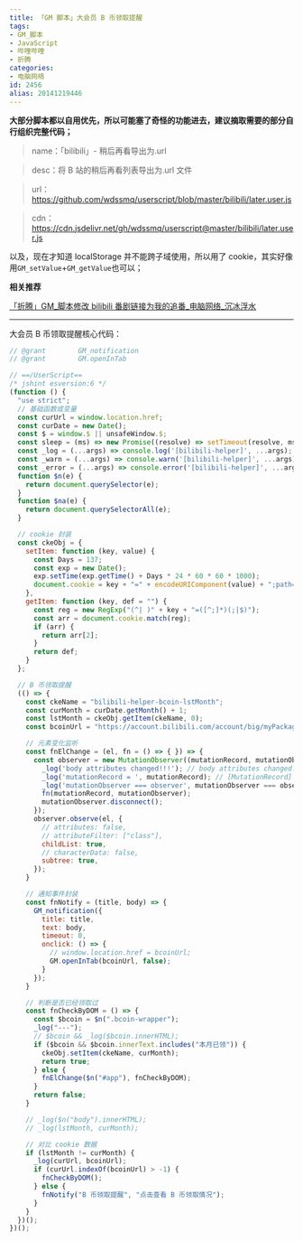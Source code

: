 ```yaml
---
title: 「GM 脚本」大会员 B 币领取提醒
tags:
- GM_脚本
- JavaScript
- 哔哩哔哩
- 折腾
categories:
- 电脑网络
id: 2456
alias: 20141219446
---
```


**大部分脚本都以自用优先，所以可能塞了奇怪的功能进去，建议摘取需要的部分自行组织完整代码；**

<!--more-->

> name：「bilibili」- 稍后再看导出为.url

> desc：将 B 站的稍后再看列表导出为.url 文件

> url：https://github.com/wdssmq/userscript/blob/master/bilibili/later.user.js

> cdn：https://cdn.jsdelivr.net/gh/wdssmq/userscript@master/bilibili/later.user.js

以及，现在才知道 localStorage 并不能跨子域使用，所以用了 cookie，其实好像用`GM_setValue`+`GM_getValue`也可以；

**相关推荐**

[「折腾」GM\_脚本修改 bilibili 番剧链接为我的追番\_电脑网络\_沉冰浮水](https://www.wdssmq.com/post/20100222433.html "「折腾」GM\_脚本修改 bilibili 番剧链接为我的追番\_电脑网络\_沉冰浮水")

-----

大会员 B 币领取提醒核心代码：

```js
// @grant        GM_notification
// @grant        GM.openInTab

// ==/UserScript==
/* jshint esversion:6 */
(function () {
  "use strict";
  // 基础函数或变量
  const curUrl = window.location.href;
  const curDate = new Date();
  const $ = window.$ || unsafeWindow.$;
  const sleep = (ms) => new Promise((resolve) => setTimeout(resolve, ms));
  const _log = (...args) => console.log('[bilibili-helper]', ...args);
  const _warn = (...args) => console.warn('[bilibili-helper]', ...args);
  const _error = (...args) => console.error('[bilibili-helper]', ...args);
  function $n(e) {
    return document.querySelector(e);
  }
  function $na(e) {
    return document.querySelectorAll(e);
  }

  // cookie 封装
  const ckeObj = {
    setItem: function (key, value) {
      const Days = 137;
      const exp = new Date();
      exp.setTime(exp.getTime() + Days * 24 * 60 * 60 * 1000);
      document.cookie = key + "=" + encodeURIComponent(value) + ";path=/;domain=.bilibili.com;expires=" + exp.toGMTString();
    },
    getItem: function (key, def = "") {
      const reg = new RegExp("(^| )" + key + "=([^;]*)(;|$)");
      const arr = document.cookie.match(reg);
      if (arr) {
        return arr[2];
      }
      return def;
    }
  };

  // B 币领取提醒
  (() => {
    const ckeName = "bilibili-helper-bcoin-lstMonth";
    const curMonth = curDate.getMonth() + 1;
    const lstMonth = ckeObj.getItem(ckeName, 0);
    const bcoinUrl = "https://account.bilibili.com/account/big/myPackage";

    // 元素变化监听
    const fnElChange = (el, fn = () => { }) => {
      const observer = new MutationObserver((mutationRecord, mutationObserver) => {
        _log('body attributes changed!!!'); // body attributes changed!!!
        _log('mutationRecord = ', mutationRecord); // [MutationRecord]
        _log('mutationObserver === observer', mutationObserver === observer); // true
        fn(mutationRecord, mutationObserver);
        mutationObserver.disconnect();
      });
      observer.observe(el, {
        // attributes: false,
        // attributeFilter: ["class"],
        childList: true,
        // characterData: false,
        subtree: true,
      });
    }

    // 通知事件封装
    const fnNotify = (title, body) => {
      GM_notification({
        title: title,
        text: body,
        timeout: 0,
        onclick: () => {
          // window.location.href = bcoinUrl;
          GM.openInTab(bcoinUrl, false);
        }
      });
    }

    // 判断是否已经领取过
    const fnCheckByDOM = () => {
      const $bcoin = $n(".bcoin-wrapper");
      _log("---");
      // $bcoin && _log($bcoin.innerHTML);
      if ($bcoin && $bcoin.innerText.includes("本月已领")) {
        ckeObj.setItem(ckeName, curMonth);
        return true;
      } else {
        fnElChange($n("#app"), fnCheckByDOM);
      }
      return false;
    }

    // _log($n("body").innerHTML);
    // _log(lstMonth, curMonth);

    // 对比 cookie 数据
    if (lstMonth != curMonth) {
      _log(curUrl, bcoinUrl);
      if (curUrl.indexOf(bcoinUrl) > -1) {
        fnCheckByDOM();
      } else {
        fnNotify("B 币领取提醒", "点击查看 B 币领取情况");
      }
    }
  })();
})();
```
